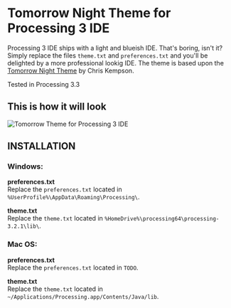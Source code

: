 # Tomorrow Night Theme for Processing 3 IDE

Processing 3 IDE ships with a light and blueish IDE. That's boring, isn't it? Simply replace the files `theme.txt` and `preferences.txt` and you'll be delighted by a more professional lookig IDE. The theme is based upon the [Tomorrow Night Theme](https://github.com/chriskempson/tomorrow-theme) by Chris Kempson.

Tested in Processing 3.3

## This is how it will look
![Tomorrow Theme for Processing 3 IDE](https://raw.githubusercontent.com/bsplt/Tomorrow-Theme-for-Processing-IDE/master/screenshot.png)

## INSTALLATION

### Windows:
**preferences.txt**  
Replace the `preferences.txt` located in `%UserProfile%\AppData\Roaming\Processing\`.

**theme.txt**  
Replace the `theme.txt` located in `%HomeDrive%\processing64\processing-3.2.1\lib\`.

### Mac OS:
**preferences.txt**  
Replace the `preferences.txt` located in `TODO`.

**theme.txt**  
Replace the `theme.txt` located in `~/Applications/Processing.app/Contents/Java/lib`.